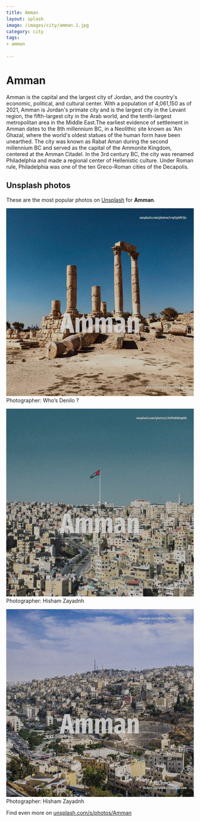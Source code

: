 ```yaml
---
title: Amman
layout: splash
image: /images/city/amman.1.jpg
category: city
tags:
- amman

---
```

# Amman

Amman  is the capital and the largest city of Jordan, and the country's economic, political, and  cultural center. With a population of 4,061,150 as of 2021, Amman is Jordan's primate city and is the largest city  in the Levant region, the fifth-largest city in the Arab world, and the tenth-largest metropolitan  area in the Middle East.The earliest evidence of settlement in Amman dates to the 8th millennium  BC, in a Neolithic site known as 'Ain Ghazal, where the world's oldest statues of the human form  have been unearthed. The city was known as Rabat Aman during the second millennium BC and served as the capital of the  Ammonite Kingdom, centered at the Amman Citadel. In the 3rd century BC, the city was renamed Philadelphia and made a regional center of Hellenistic  culture. Under Roman rule, Philadelphia was one of the ten Greco-Roman cities of the Decapolis. 

 
## Unsplash photos
These are the most popular photos on [Unsplash](https://unsplash.com) for **Amman**.
 
![Amman](/images/city/amman.1.jpg)
Photographer:  Who’s Denilo ?
 
![Amman](/images/city/amman.2.jpg)
Photographer:  Hisham Zayadnh
 
![Amman](/images/city/amman.3.jpg)
Photographer:  Hisham Zayadnh
 
Find even more on [unsplash.com/s/photos/Amman](https://unsplash.com/s/photos/Amman)
 
